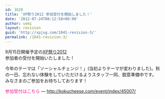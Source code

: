 ```yaml
---
id: 1628
title: 'XP祭り2012 参加受付を開始しました！'
date: '2012-07-24T08:12:58+00:00'
author: semi
layout: revision
guid: 'http://xpjug.com/1041-revision-3/'
permalink: /1041-revision-3/
---
```


9月15日開催予定の[XP祭り2012](http://xpjug.com/xp2012/ "XP祭り2012")  
参加者の受付を開始いたしました！

今年のテーマは「ソーシャルチェンジ！」(当初よりテーマが変わりました)。秋の一日、忘れない体験をしていただけるようスタッフ一同、鋭意準備中です。  
みなさまのご参加をお待ちしております！

<font color="#FF1493">参加受付はこちら</font> — <http://kokucheese.com/event/index/45007/>
